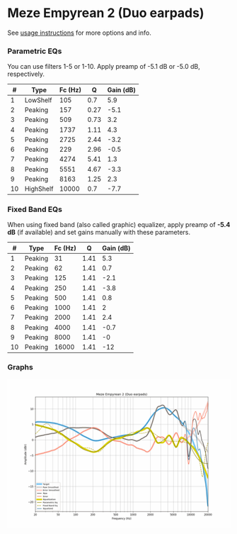 # Meze Empyrean 2 (Duo earpads)
See [usage instructions](https://github.com/jaakkopasanen/AutoEq#usage) for more options and info.

### Parametric EQs
You can use filters 1-5 or 1-10. Apply preamp of -5.1 dB or -5.0 dB, respectively.

|   # | Type      |   Fc (Hz) |    Q |   Gain (dB) |
|-----|-----------|-----------|------|-------------|
|   1 | LowShelf  |       105 | 0.7  |         5.9 |
|   2 | Peaking   |       157 | 0.27 |        -5.1 |
|   3 | Peaking   |       509 | 0.73 |         3.2 |
|   4 | Peaking   |      1737 | 1.11 |         4.3 |
|   5 | Peaking   |      2725 | 2.44 |        -3.2 |
|   6 | Peaking   |       229 | 2.96 |        -0.5 |
|   7 | Peaking   |      4274 | 5.41 |         1.3 |
|   8 | Peaking   |      5551 | 4.67 |        -3.3 |
|   9 | Peaking   |      8163 | 1.25 |         2.3 |
|  10 | HighShelf |     10000 | 0.7  |        -7.7 |

### Fixed Band EQs
When using fixed band (also called graphic) equalizer, apply preamp of **-5.4 dB** (if available) and set gains manually with these parameters.

|   # | Type    |   Fc (Hz) |    Q |   Gain (dB) |
|-----|---------|-----------|------|-------------|
|   1 | Peaking |        31 | 1.41 |         5.3 |
|   2 | Peaking |        62 | 1.41 |         0.7 |
|   3 | Peaking |       125 | 1.41 |        -2.1 |
|   4 | Peaking |       250 | 1.41 |        -3.8 |
|   5 | Peaking |       500 | 1.41 |         0.8 |
|   6 | Peaking |      1000 | 1.41 |         2   |
|   7 | Peaking |      2000 | 1.41 |         2.4 |
|   8 | Peaking |      4000 | 1.41 |        -0.7 |
|   9 | Peaking |      8000 | 1.41 |        -0   |
|  10 | Peaking |     16000 | 1.41 |       -12   |

### Graphs
![](./Meze%20Empyrean%202%20(Duo%20earpads).png)
